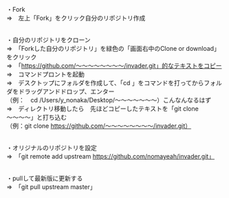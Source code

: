・Fork<br>
=>　左上「Fork」をクリック自分のリポジトリ作成<br><br>

・自分のリポジトリをクローン<br>
=>　「Forkした自分のリポジトリ」を緑色の「画面右中のClone or download」をクリック<br>
=>　「https://github.com/〜〜〜〜〜〜〜〜/invader.git」的なテキストをコピー<br>
=>　コマンドプロントを起動<br>
=>　デスクトップにフォルダを作成して、「cd 」をコマンドを打ってからフォルダをドラッグアンドドロップ、エンター<br>
    （例：　cd /Users/y_nonaka/Desktop/〜〜〜〜〜〜〜）こんなんなるはず<br>
=>　ディレクトリ移動したら　先ほどコピーしたテキストを「git clone 〜〜〜〜」と打ち込む<br>
    （例：git clone https://github.com/〜〜〜〜〜〜〜〜/invader.git）<br><br>

・オリジナルのリポジトリを設定<br>
=>　「git remote add upstream https://github.com/nomayeah/invader.git」<br><br>

・pullして最新版に更新する<br>
=>　「git pull upstream master」<br><br>


